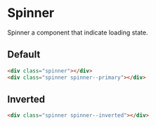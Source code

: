 # Spinner <Badge text="stable"/>
Spinner a component that indicate loading state.

## Default
<div class="p-3 border rounded-2 my-3 flex">
  <div class="spinner mr-3"></div>
  <div class="spinner spinner--primary mr-3"></div>
</div>

```html
<div class="spinner"></div>
<div class="spinner spinner--primary"></div>
```

## Inverted
<div class="p-3 border rounded-2 my-3">
  <div class="bg-gray-dark p-3 rounded-2 flex">
    <div class="spinner spinner--inverted mr-3"></div>
  </div>
</div>

```html
<div class="spinner spinner--inverted"></div>
```

